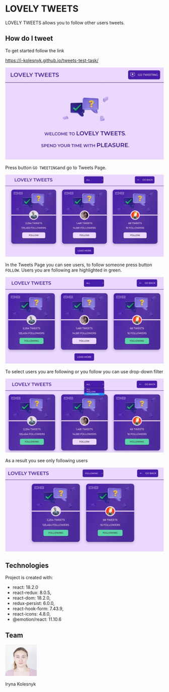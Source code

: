 # LOVELY TWEETS

LOVELY TWEETS allows you to follow other users tweets.

## How do I tweet

To get started follow the link

https://i-kolesnyk.github.io/tweets-test-task/

![Screenshot of start page.](/src/assets/startpage.jpg)

Press button `GO TWEETING`and go to Tweets Page.

![Screenshot of tweets page.](/src/assets/tweetspage.jpg)

In the Tweets Page you can see users, to follow someone press button `FOLLOW`. Users you are following are highlighted in green.

![Screenshot of tweets page.](/src/assets/followingusers.jpg)

To select users you are following or you follow you can use drop-down filter

![Screenshot of filtered users.](/src/assets/dropdownfilter.jpg)

As a result you see only following users

![Screenshot of filtered users.](/src/assets/filteredusers.jpg)

## Technologies

Project is created with:

- react: 18.2.0
- react-redux: 8.0.5,
- react-dom: 18.2.0,
- redux-persist: 6.0.0,
- react-hook-form: 7.43.9,
- react-icons: 4.8.0,
- @emotion/react: 11.10.6

## Team

<div>
<img src="/src/assets/photo.jpg" width="100" height="100"/>
<p>Iryna Kolesnyk</p>
</div>
